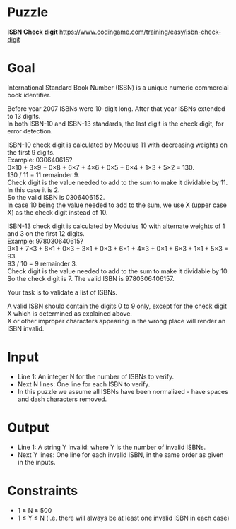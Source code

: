 # Puzzle
**ISBN Check digit** https://www.codingame.com/training/easy/isbn-check-digit

# Goal
International Standard Book Number (ISBN) is a unique numeric commercial book identifier.

Before year 2007 ISBNs were 10-digit long. After that year ISBNs extended to 13 digits.   
In both ISBN-10 and ISBN-13 standards, the last digit is the check digit, for error detection.

ISBN-10 check digit is calculated by Modulus 11 with decreasing weights on the first 9 digits.  
Example: 030640615?  
0×10 + 3×9 + 0×8 + 6×7 + 4×6 + 0×5 + 6×4 + 1×3 + 5×2 = 130.  
130 / 11 = 11 remainder 9.  
Check digit is the value needed to add to the sum to make it dividable by 11. In this case it is 2.  
So the valid ISBN is 0306406152.  
In case 10 being the value needed to add to the sum, we use X (upper case X) as the check digit instead of 10.  

ISBN-13 check digit is calculated by Modulus 10 with alternate weights of 1 and 3 on the first 12 digits.  
Example: 978030640615?  
9×1 + 7×3 + 8×1 + 0×3 + 3×1 + 0×3 + 6×1 + 4×3 + 0×1 + 6×3 + 1×1 + 5×3 = 93.  
93 / 10 = 9 remainder 3.  
Check digit is the value needed to add to the sum to make it dividable by 10. So the check digit is 7. The valid ISBN is 9780306406157.

Your task is to validate a list of ISBNs.

A valid ISBN should contain the digits 0 to 9 only, except for the check digit X which is determined as explained above.   
X or other improper characters appearing in the wrong place will render an ISBN invalid.

# Input
* Line 1: An integer N for the number of ISBNs to verify.
* Next N lines: One line for each ISBN to verify.
* In this puzzle we assume all ISBNs have been normalized - have spaces and dash characters removed.

# Output
* Line 1: A string Y invalid: where Y is the number of invalid ISBNs.
* Next Y lines: One line for each invalid ISBN, in the same order as given in the inputs.

# Constraints
* 1 ≤ N ≤ 500
* 1 ≤ Y ≤ N (i.e. there will always be at least one invalid ISBN in each case)
